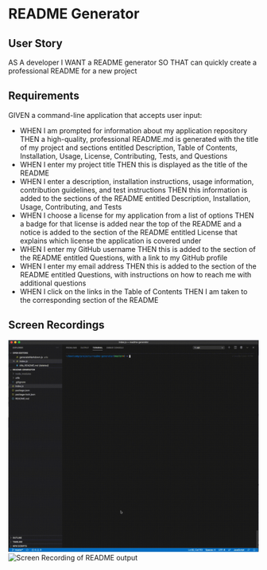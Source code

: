 # README Generator

## User Story
AS A developer
I WANT a README generator
SO THAT can quickly create a professional README for a new project

## Requirements
GIVEN a command-line application that accepts user input:
- WHEN I am prompted for information about my application repository
THEN a high-quality, professional README.md is generated with the title of my project and sections entitled Description, Table of Contents, Installation, Usage, License, Contributing, Tests, and Questions
- WHEN I enter my project title
THEN this is displayed as the title of the README
- WHEN I enter a description, installation instructions, usage information, contribution guidelines, and test instructions
THEN this information is added to the sections of the README entitled Description, Installation, Usage, Contributing, and Tests
- WHEN I choose a license for my application from a list of options
THEN a badge for that license is added near the top of the README and a notice is added to the section of the README entitled License that explains which license the application is covered under
- WHEN I enter my GitHub username
THEN this is added to the section of the README entitled Questions, with a link to my GitHub profile
- WHEN I enter my email address
THEN this is added to the section of the README entitled Questions, with instructions on how to reach me with additional questions
- WHEN I click on the links in the Table of Contents
THEN I am taken to the corresponding section of the README

## Screen Recordings
![Screen Recording of command line](https://github.com/vanessalane/readme-generator/blob/master/readme_generator_demo.gif)
![Screen Recording of README output](https://github.com/vanessalane/readme-generator/blob/master/readme_link_demo.gif)

